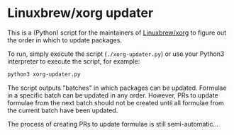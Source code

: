 # Linuxbrew/xorg updater

This is a (Python) script for the maintainers of [Linuxbrew/xorg][linuxbrew-xorg]
to figure out the order in which to update packages.

To run, simply execute the script (`./xorg-updater.py`) or use your Python3
interpreter to execute the script, for example:

```sh
python3 xorg-updater.py
```

The script outputs "batches" in which packages can be updated.
Formulae in a specific batch can be updated in any order.
However, PRs to update formulae from the next batch should not be created
until all formulae from the current batch have been updated.

The process of creating PRs to update formulae is still semi-automatic... 

[linuxbrew-xorg]: https://github.com/Linuxbrew/homebrew-xorg
